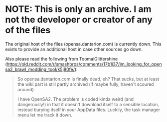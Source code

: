 # NOTE: This is only an archive. I am not the developer or creator of any of the files
The original host of the files (opensa.dantarion.com) is currently down. This exists to provide an additional host in case other sources go down.

Also please read the following from ToomaiGlittershine (https://old.reddit.com/r/smashbros/comments/17b1i37/im_looking_for_opensa2_brawl_modding_tool/k5j80fe/):
> So opensa.dantarion.com is finally dead, eh? That sucks, but at least the wiki part is still partly archived (if maybe fully, haven't scoured around).
> 
> I have OpenSA2. The problem is coded kinda weird (and dangerously!) in that it doesn't download itself to a sensible location, instead burying itself in your AppData files. Luckily, the task manager menu let me track it down.
